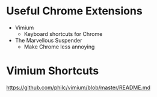 # Useful Chrome Extensions

- Vimium
  - Keyboard shortcuts for Chrome
- The Marvellous Suspender
  - Make Chrome less annoying


# Vimium Shortcuts

https://github.com/philc/vimium/blob/master/README.md